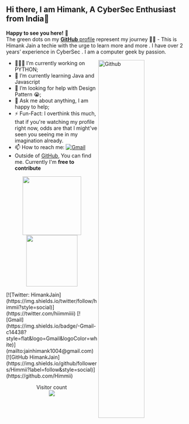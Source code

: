 ## Hi there, I am Himank, A CyberSec Enthusiast from India👋

**Happy to see you here!** :star_struck: <br> The green dots on my [**GitHub** profile](https://github.com/Himmii) represent my journey :running_man: - This is Himank Jain a techie with the urge to learn more and more . I have over 2 years’ experience in CyberSec . I am a computer geek by passion. 

<img width="50%" align="right" alt="Github" src="https://raw.githubusercontent.com/onimur/.github/master/.resources/git-header.svg" />

- 👨🏽‍💻 I’m currently working on PYTHON;
- 🌱 I’m currently learning Java and Javascript
- 🤔 I’m looking for help with Design Pattern 😭;
- 💬 Ask me about anything, I am happy to help;
- ⚡️ Fun-Fact: I overthink this much, that if you're watching my profile right now, odds are that I might've seen you seeing me in my imagination already.
- 📫 How to reach me: [![Gmail](https://img.shields.io/badge/-Gmail-c14438?style=flat&logo=Gmail&logoColor=white)](mailto:jainhimank1004@gmail.com)
- Outside of [GitHub](https://github.com/Himmii/), 
You can find me. Currently I'm **free to contribute**

<p align="center">
<img height="160em" src="https://github-readme-stats.vercel.app/api?username=Himmii&show_icons=true&theme=radical&include_all_commits=true&count_private=true"/>
 <img height="140em" src="https://github-readme-stats.vercel.app/api/top-langs/?username=Himmii&layout=compact&langs_count=8&theme=radical"/>
</p>

<div align = "centre">
[![Twitter: HimankJain](https://img.shields.io/twitter/follow/himmii?style=social)](https://twitter.com/hiimmiiii)
[![Gmail](https://img.shields.io/badge/-Gmail-c14438?style=flat&logo=Gmail&logoColor=white)](mailto:jainhimank1004@gmail.com)
[![GitHub HimankJain](https://img.shields.io/github/followers/Himmii?label=follow&style=social)](https://github.com/Himmii)
</div>
 
<p align="center"> 
  Visitor count<br>
  <img align = "mid" src="https://profile-counter.glitch.me/Himmii/count.svg" />
</p>
